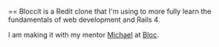 == Bloccit is a Redit clone that I'm using to more fully learn the fundamentals of web development and Rails 4.  

I am making it with my mentor [Michael](http://michaelpell.com/) at [Bloc](http://bloc.io).